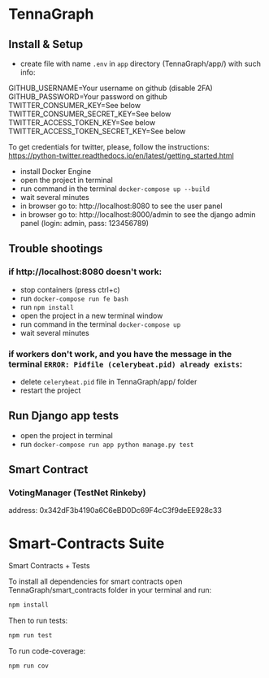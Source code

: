 # TennaGraph

## Install & Setup
- create file with name `.env` in `app` directory (TennaGraph/app/) with such info:


GITHUB_USERNAME=Your username on github (disable 2FA)<br />
GITHUB_PASSWORD=Your password on github<br />
TWITTER_CONSUMER_KEY=See below<br />
TWITTER_CONSUMER_SECRET_KEY=See below<br />
TWITTER_ACCESS_TOKEN_KEY=See below<br />
TWITTER_ACCESS_TOKEN_SECRET_KEY=See below<br />

To get credentials for twitter, please, follow the instructions:<br />
https://python-twitter.readthedocs.io/en/latest/getting_started.html

- install Docker Engine
- open the project in terminal
- run command in the terminal `docker-compose up --build`
- wait several minutes
- in browser go to: http://localhost:8080 to see the user panel 
- in browser go to: http://localhost:8000/admin to see the django admin panel (login: admin, pass: 123456789)

## Trouble shootings
### if http://localhost:8080 doesn't work:
- stop containers (press ctrl+c)
- run `docker-compose run fe bash`
- run `npm install`
- open the project in a new terminal window
- run command in the terminal `docker-compose up`
- wait several minutes

###  if workers don't work, and you have the message in the terminal `ERROR: Pidfile (celerybeat.pid) already exists`:
- delete `celerybeat.pid` file in TennaGraph/app/ folder
- restart the project

## Run Django app tests
- open the project in terminal
- run `docker-compose run app python manage.py test`

## Smart Contract
### VotingManager (TestNet Rinkeby)
address: 0x342dF3b4190a6C6eBD0Dc69F4cC3f9deEE928c33

# Smart-Contracts Suite
Smart Contracts + Tests

To install all dependencies for smart contracts open TennaGraph/smart_contracts folder in your terminal and run:
``` bash
npm install
```

Then to run tests:
``` bash
npm run test
```

To run code-coverage:
``` bash
npm run cov
```
